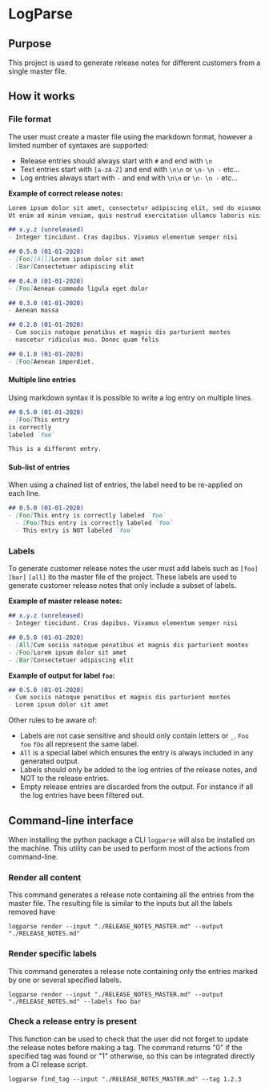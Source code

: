 # LogParse
## Purpose
This project is used to generate release notes for different customers from a single master file.

## How it works
### File format
The user must create a master file using the markdown format, however a limited number of syntaxes are supported:
- Release entries should always start with `#` and end with `\n`
- Text entries start with `[a-zA-Z]` and end with `\n\n` or `\n-` `\n -` etc...
- Log entries always start with `-` and end with `\n\n` or `\n-` `\n -` etc...

**Example of correct release notes:**
```md
Lorem ipsum dolor sit amet, consectetur adipiscing elit, sed do eiusmod tempor incididunt ut labore et dolore magna aliqua. 
Ut enim ad minim veniam, quis nostrud exercitation ullamco laboris nisi ut aliquip ex ea commodo consequat.

## x.y.z (unreleased)
- Integer tincidunt. Cras dapibus. Vivamus elementum semper nisi

## 0.5.0 (01-01-2020)
- [Foo][All]Lorem ipsum dolor sit amet
- [Bar]Consectetuer adipiscing elit

## 0.4.0 (01-01-2020)
- [Foo]Aenean commodo ligula eget dolor

## 0.3.0 (01-01-2020)
- Aenean massa

## 0.2.0 (01-01-2020)
- Cum sociis natoque penatibus et magnis dis parturient montes
- nascetur ridiculus mus. Donec quam felis

## 0.1.0 (01-01-2020)
- [Foo]Aenean imperdiet.
```

#### Multiple line entries
Using markdown syntax it is possible to write a log entry on multiple lines.

```md
## 0.5.0 (01-01-2020)
- [Foo]This entry
is correctly
labeled `foo`

This is a different entry.
```

#### Sub-list of entries
When using a chained list of entries, the label need to be re-applied on each line.

```md
## 0.5.0 (01-01-2020)
- [Foo]This entry is correctly labeled `foo`
  - [Foo]This entry is correctly labeled `foo`
  - This entry is NOT labeled `foo`
```

### Labels
To generate customer release notes the user must add labels such as `[foo]` `[bar]` `[all]` ito the master file of the project.
These labels are used to generate customer release notes that only include a subset of labels.

**Example of master release notes:**
```md
## x.y.z (unreleased)
- Integer tincidunt. Cras dapibus. Vivamus elementum semper nisi

## 0.5.0 (01-01-2020)
- [All]Cum sociis natoque penatibus et magnis dis parturient montes
- [Foo]Lorem ipsum dolor sit amet
- [Bar]Consectetuer adipiscing elit
```

**Example of output for label `foo`:**
```md
## 0.5.0 (01-01-2020)
- Cum sociis natoque penatibus et magnis dis parturient montes
- Lorem ipsum dolor sit amet
```

Other rules to be aware of:
- Labels are not case sensitive and should only contain letters or `_`. `Foo` `foo` `fOo` all represent the same label.
- `All` is a special label which ensures the entry is always included in any generated output.
- Labels should only be added to the log entries of the release notes, and NOT to the release entries.
- Empty release entries are discarded from the output. For instance if all the log entries have been filtered out.

## Command-line interface
When installing the python package a CLI `logparse` will also be installed on the machine. This utility can be used to perform most of the actions from command-line.

### Render all content
This command generates a release note containing all the entries from the master file. The resulting file is similar to the inputs but all the labels removed have 

```
logparse render --input "./RELEASE_NOTES_MASTER.md" --output "./RELEASE_NOTES.md"
```

### Render specific labels
This command generates a release note containing only the entries marked by one or several specified labels.

```
logparse render --input "./RELEASE_NOTES_MASTER.md" --output "./RELEASE_NOTES.md" --labels foo bar
```

### Check a release entry is present
This function can be used to check that the user did not forget to update the release notes before making a tag.
The command returns "0" if the specified tag was found or "1" otherwise, so this can be integrated directly from a CI release script.

```
logparse find_tag --input "./RELEASE_NOTES_MASTER.md" --tag 1.2.3
```
